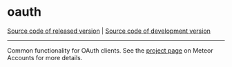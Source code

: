 # oauth
[Source code of released version](https://github.com/meteor/meteor/tree/master/packages/oauth) | [Source code of development version](https://github.com/meteor/meteor/tree/devel/packages/oauth)
***

Common functionality for OAuth clients. See the [project
page](https://www.meteor.com/accounts) on Meteor Accounts for more
details.